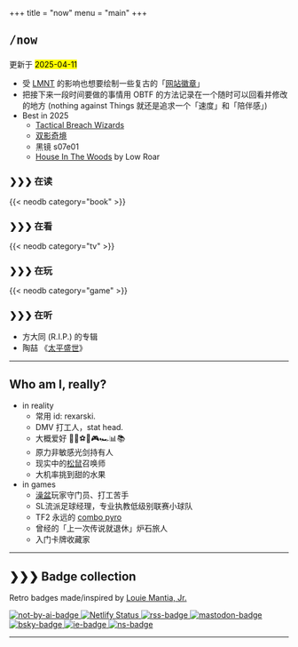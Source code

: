 +++
title = "now"
menu = "main"
+++

## <pre>/now</pre>

更新于 <mark>2025-04-11</mark>

- 受 [LMNT](https://lmnt.me/) 的影响也想要绘制一些复古的「[网站徽章](https://lmnt.me/badges/)」
- 把接下来一段时间要做的事情用 OBTF 的方法记录在一个随时可以回看并修改的地方 (nothing against Things 就还是追求一个「速度」和「陪伴感」)
- Best in 2025
  - [Tactical Breach Wizards](https://neodb.social/game/3xbuq2fGswthJXazbuaHKz)
  - [双影奇境](https://neodb.social/game/1tSJDqu9inXkPtclZB3gPI)
  - 黑镜 s07e01
  - [House In The Woods](https://neodb.social/album/4hX2M2f76jMRCAKYwuSRje) by Low Roar

### ❯❯❯ 在读

{{< neodb category="book" >}}

### ❯❯❯ 在看

{{< neodb category="tv" >}}

### ❯❯❯ 在玩

{{< neodb category="game" >}}

### ❯❯❯ 在听

- 方大同 (R.I.P.) 的专辑
- 陶喆 《[太平盛世](https://neodb.social/album/3p6OYCNDjrsyACg7YszbW2)》

***

## Who am I, really?

- in reality
  - 常用 id: rexarski.
  - DMV 打工人，stat head.
  - 大概爱好 🚶🎷⚽🏀🎮🏎️📊📚
  - 原力非敏感光剑持有人
  - 现实中的[松鼠](https://thevarsity.ca/2003/02/10/breeding-unease-in-queens-park/)召唤师
  - 大机率挑到甜的水果
- in games
  - [澡盆](https://splatoonwiki.org/wiki/Bloblobber)玩家守门员、打工苦手
  - SL流派足球经理，专业执教低级别联赛小球队
  - TF2 永远的 [combo pyro](https://www.youtube.com/watch?v=3gh47cWmOxI)
  - 曾经的「上一次传说就退休」炉石旅人
  - 入门卡牌收藏家

***

## ❯❯❯ Badge collection

Retro badges made/inspired by
<a href="https://lmnt.me/badges/">Louie Mantia, Jr.</a>

<div class="badgebox">
    <a href="https://notbyai.fyi/">
        <img class="badge" src="/images/badges/not-by-ai.png" alt="not-by-ai-badge"/>
    </a>
    <a href="https://app.netlify.com/sites/rexarski/deploys">
        <img class="badge" src="https://api.netlify.com/api/v1/badges/7b30b16b-f3d1-43e2-abf5-c1708e515cbf/deploy-status" alt="Netlify Status" />
    </a>
    <a href="/index.xml">
        <img class="badge" src="/images/badges/rss.gif" alt="rss-badge"/>
    </a>
    <a href="https://mastodon.social/@rexarski">
        <img class="badge" src="/images/badges/mastodon.gif" alt="mastodon-badge"/>
    </a>
    <a href="https://bsky.app/profile/rqiu.bsky.social">
        <img class="badge" src="/images/badges/bluesky.gif" alt="bsky-badge"/>
    </a>
    <a href="en.wikipedia.org/wiki/Internet_Explorer">
        <img class="badge" src="/images/badges/ie_logo.gif" alt="ie-badge"/>
    </a>
    <a href="https://en.wikipedia.org/wiki/Netscape_(web_browser)">
        <img class="badge" src="/images/badges/ns_logo.gif" alt="ns-badge"/>
    </a>
</div>

***
